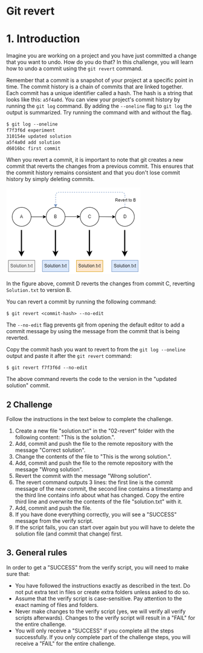 # Git revert

# 1. Introduction

Imagine you are working on a project and you have just committed a change that you want to undo. How do you do that? In this challenge, you will learn how to undo a commit using the `git revert` command.

Remember that a commit is a snapshot of your project at a specific point in time. The commit history is a chain of commits that are linked together. Each commit has a unique identifier called a hash. The hash is a string that looks like this: `a5f4a0d`. You can view your project's commit history by running the `git log` command. By adding the `--oneline` flag to `git log` the output is summarized. Try running the command with and without the flag. 

```console
$ git log --oneline
f7f3f6d experiment
310154e updated solution
a5f4a0d add solution
d6016bc first commit
```

When you revert a commit, it is important to note that git creates a new commit that reverts the changes from a previous commit. This ensures that the commit history remains consistent and that you don't lose commit history by simply deleting commits.

<a href="./revert.png" target="_blank">
    <img src="./revert.png">
</a>

In the figure above, commit D reverts the changes from commit C, reverting `Solution.txt` to version B.

You can revert a commit by running the following command:

```console
$ git revert <commit-hash> --no-edit
```

The `--no-edit` flag prevents git from opening the default editor to add a commit message by using the message from the commit that is being reverted.

Copy the commit hash you want to revert to from the `git log --oneline` output and paste it after the `git revert` command:

```console
$ git revert f7f3f6d --no-edit
```

The above command reverts the code to the version in the "updated solution" commit.

## 2 Challenge

Follow the instructions in the text below to complete the challenge.

1. Create a new file "solution.txt" in the "02-revert" folder with the following content: "This is the solution.".
1. Add, commit and push the file to the remote repository with the message "Correct solution".
1. Change the contents of the file to "This is the wrong solution.".
1. Add, commit and push the file to the remote repository with the message "Wrong solution".
1. Revert the commit with the message "Wrong solution".
1. The revert command outputs 3 lines: the first line is the commit message of the new commit, the second line contains a timestamp and the third line contains info about what has changed. Copy the entire third line and overwrite the contents of the file "solution.txt" with it.
1. Add, commit and push the file.
1. If you have done everything correctly, you will see a "SUCCESS" message from the verify script.
1. If the script fails, you can start over again but you will have to delete the solution file (and commit that change) first.

## 3. General rules

In order to get a "SUCCESS" from the verify script, you will need to make sure that:

-   You have followed the instructions exactly as described in the text. Do not put extra text in files or create extra folders unless asked to do so.
-   Assume that the verify script is case-sensitive. Pay attention to the exact naming of files and folders.
-   Never make changes to the verify script (yes, we will verify all verify scripts afterwards). Changes to the verify script will result in a "FAIL" for the entire challenge.
-   You will only receive a "SUCCESS" if you complete all the steps successfully. If you only complete part of the challenge steps, you will receive a "FAIL" for the entire challenge.
